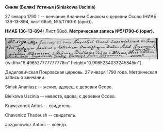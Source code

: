 **Синяк (Беляк) Устинья (Siniakowa Uscinia)**

27 января 1790 г -- венчание Ананием Синяком с деревни Осово (НИАБ
136-13-894, лист 68об, №5/1790-б (ориг)).

**НИАБ 136-13-894:** Лист 68об. **Метрическая запись №5/1790-б (ориг).**

![](./media/f011ff17b41e38506b81ac6a16007bbe27827342.png){width="6.496527777777778in"
height="0.9065234033245845in"}

Дедиловичская Покровская церковь. 27 января 1790 года. Метрическая
запись о венчании.

Siniak Ananiusz -- жених, вдовец, с деревни Осово.

Bielkowa Uscinia -- невеста, вдова, с деревни Осово.

Krawczonek Antoś -- свидетель.

Chavenicz Thadeush -- свидетель.

Jazgunowicz Antoni -- ксёндз.
